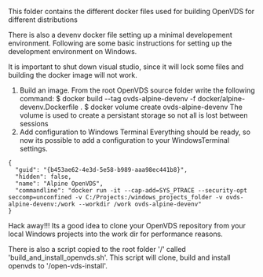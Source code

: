 This folder contains the different docker files used for building OpenVDS for different distributions

There is also a devenv docker file setting up a minimal developement environment. Following are some basic instructions for setting up the development environment on Windows.

It is important to shut down visual studio, since it will lock some files and building the docker image will not work.

1. Build an image.
From the root OpenVDS source folder write the following command:
$ docker build --tag ovds-alpine-devenv -f docker/alpine-devenv.Dockerfile .
$ docker volume create ovds-alpine-devenv
The volume is used to create a persistant storage so not all is lost between sessions
2. Add configuration to Windows Terminal
Everything should be ready, so now its possible to add a configuration to your WindowsTerminal settings.
```
{
  "guid": "{b453ae62-4e3d-5e58-b989-aaa98ec441b8}",
  "hidden": false,
  "name": "Alpine OpenVDS",
  "commandline": "docker run -it --cap-add=SYS_PTRACE --security-opt seccomp=unconfined -v C:/Projects:/windows_projects_folder -v ovds-alpine-devenv:/work --workdir /work ovds-alpine-devenv"
}
```
Hack away!!!
Its a good idea to clone your OpenVDS repository from your local Windows projects into the work dir for performance reasons.

There is also a script copied to the root folder '/' called 'build_and_install_openvds.sh'. This script will clone, build and install openvds to '/open-vds-install'.

